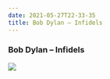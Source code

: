 ```yaml
---
date: 2021-05-27T22-33-35
title: Bob Dylan – Infidels
---
```

### Bob Dylan – Infidels
[1]: https://www.discogs.com/release/1422872

[![](https://img.discogs.com/QneqC6-g6M9Kl0G8YwGsh6TAseA=/fit-in/600x589/filters:strip_icc():format(jpeg):mode_rgb():quality(90)/discogs-images/R-1422872-1437048554-2208.jpeg.jpg)][1]